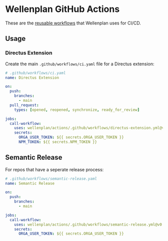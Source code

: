 # Wellenplan GitHub Actions

These are the [reusable workflows](https://docs.github.com/en/actions/using-workflows/reusing-workflows)
that Wellenplan uses for CI/CD.

## Usage

### Directus Extension

Create the main `.github/workflows/ci.yaml` file for a Directus extension:

```yaml
# .github/workflows/ci.yaml
name: Directus Extension

on:
  push:
    branches:
      - main
  pull_request:
    types: [opened, reopened, synchronize, ready_for_review]

jobs:
  call-workflow:
    uses: wellenplan/actions/.github/workflows/directus-extension.yml@v0.1.0
    secrets:
      ORGA_USER_TOKEN: ${{ secrets.ORGA_USER_TOKEN }}
      NPM_TOKEN: ${{ secrets.NPM_TOKEN }}
```

## Semantic Release

For repos that have a seperate release process:


```yaml
# .github/workflows/semantic-release.yaml
name: Semantic Release

on:
  push:
    branches:
      - main

jobs:
  call-workflow:
    uses: wellenplan/actions/.github/workflows/semantic-release.yml@v0.1.0
    secrets:
      ORGA_USER_TOKEN: ${{ secrets.ORGA_USER_TOKEN }}
```
